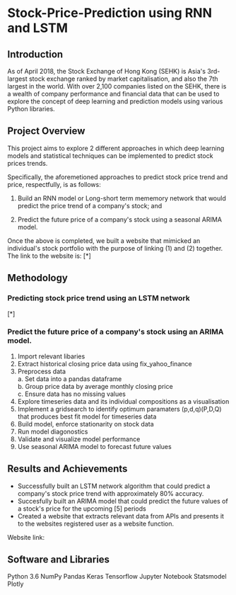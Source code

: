 # Stock-Price-Prediction using RNN and LSTM

## Introduction

As of April 2018, the Stock Exchange of Hong Kong (SEHK) is Asia's 3rd-largest stock exchange ranked by market capitalisation, 
and also the 7th largest in the world. 
With over 2,100 companies listed on the SEHK, there is a wealth of company performance and financial data that can
be used to explore the concept of deep learning and prediction models using various Python libraries.


## Project Overview

This project aims to explore 2 different approaches in which deep learning models and statistical techniques can be
implemented to predict stock prices trends. 

Specifically, the aforemetioned approaches to predict stock price trend and price, respectfully, is as follows:

1. Build an RNN model or Long-short term mememory network that would predict the price trend of a company's stock; and

2. Predict the future price of a company's stock using a seasonal ARIMA model.

Once the above is completed, we built a website that mimicked an individual's stock portfolio with the purpose of linking (1) and (2) together. The link to the website is: [*]


## Methodology

### Predicting stock price trend using an LSTM network

[*]

### Predict the future price of a company's stock using an ARIMA model.

1. Import relevant libaries
2. Extract historical closing price data using fix_yahoo_finance
3. Preprocess data    
    a. Set data into a pandas dataframe  
    b. Group price data by average monthly closing price  
    c. Ensure data has no missing values  
4. Explore timeseries data and its individual compositions as a visualisation 
5. Implement a gridsearch to identify optimum paramaters (p,d,q)(P,D,Q) that produces best fit model for timeseries data  
6. Build model, enforce stationarity on stock data  
7. Run model diagonostics   
8. Validate and visualize model performance   
9. Use seasonal ARIMA model to forecast future values 

## Results and Achievements

* Successfully built an LSTM network algorithm that could predict a company's stock price trend with approximately 80% accuracy.
* Succesfully built an ARIMA model that could predict the future values of a stock's price for the upcoming [5] periods
* Created a website that extracts relevant data from APIs and presents it to the websites registered user as a website function.

Website link:

## Software and Libraries

Python 3.6
NumPy
Pandas
Keras
Tensorflow
Jupyter Notebook
Statsmodel
Plotly
